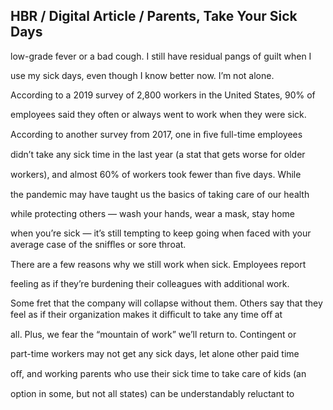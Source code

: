 ## HBR / Digital Article / Parents, Take Your Sick Days

low-grade fever or a bad cough. I still have residual pangs of guilt when I

use my sick days, even though I know better now. I’m not alone.

According to a 2019 survey of 2,800 workers in the United States, 90% of

employees said they often or always went to work when they were sick.

According to another survey from 2017, one in ﬁve full-time employees

didn’t take any sick time in the last year (a stat that gets worse for older

workers), and almost 60% of workers took fewer than ﬁve days. While

the pandemic may have taught us the basics of taking care of our health

while protecting others — wash your hands, wear a mask, stay home

when you’re sick — it’s still tempting to keep going when faced with your average case of the sniﬄes or sore throat.

There are a few reasons why we still work when sick. Employees report

feeling as if they’re burdening their colleagues with additional work.

Some fret that the company will collapse without them. Others say that they feel as if their organization makes it diﬃcult to take any time oﬀ at

all. Plus, we fear the “mountain of work” we’ll return to. Contingent or

part-time workers may not get any sick days, let alone other paid time

oﬀ, and working parents who use their sick time to take care of kids (an

option in some, but not all states) can be understandably reluctant to